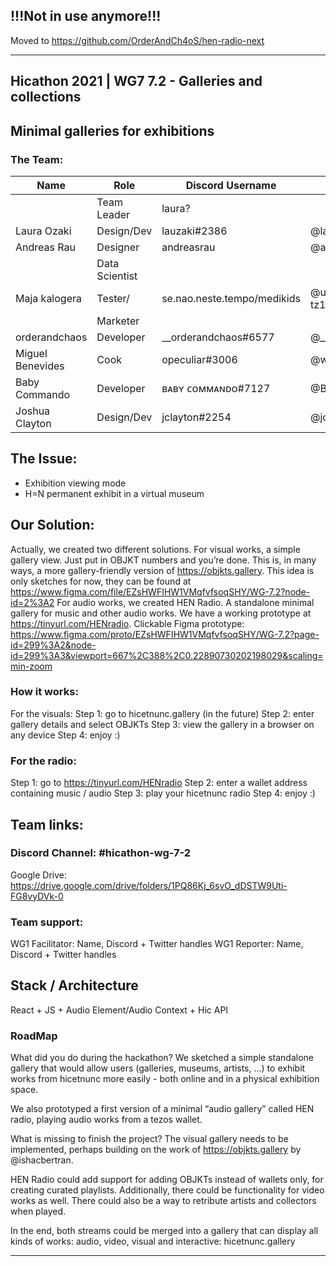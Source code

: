 
## !!!Not in use anymore!!! 
Moved to https://github.com/OrderAndCh4oS/hen-radio-next

---

## Hicathon 2021 | WG7 7.2 - Galleries and collections

## Minimal galleries for exhibitions

### The Team:

|Name            |Role          |Discord Username           |Twitter Username|Wallet                    |
|----------------|--------------|---------------------------|----------------|------------------------------------|
|                |Team Leader   |laura?                     |                |                                    |
|Laura Ozaki     |Design/Dev    |lauzaki#2386               |@lauzaki        |tz1ZTDCfahwoYqF6sJmxTmbtGDskPoAateJX|
|Andreas Rau     |Designer      |andreasrau                 |@andreasrau_eu  |tz1Roq6end2LFtkpGrmuyRZH82xsWfaRCat1|
|                |Data Scientist|                           |                |                                    |
|Maja kalogera   |Tester/       |se.nao.neste.tempo/medikids|@uvdsc          tz1WJvfnevqRN6RnDDmaDj9S4tuiK2bJjU6a |
|                |Marketer      |                           |                |                                    |
|orderandchaos   |Developer     |__orderandchaos#6577       |@__orderandchaos|orderandchaos.tez                   |
|Miguel Benevides|Cook          |opeculiar#3006             |@webidente      |tz2K1rDmszPuzVQYUcyDFxeSm7ZEJdDvhXx4|
|Baby Commando   |Developer     |ʙᴀʙʏ ᴄᴏᴍᴍᴀɴᴅᴏ#7127         |@BabyCommando_  |tz1KseWbS7f7YQhGsGP8QmXDJyzrKV71xxyj|
|Joshua Clayton  |Design/Dev    |jclayton#2254              |@jclayton       |tz1M348mq4NQsN56yGhFtLo66LDRHD9WjHSu|



## The Issue:

- Exhibition viewing mode
- H=N permanent exhibit in a virtual museum

## Our Solution:
Actually, we created two different solutions.
For visual works, a simple gallery view. Just put in OBJKT numbers and you’re done. This is, in many ways, a more gallery-friendly version of https://objkts.gallery.
This idea is only sketches for now, they can be found at https://www.figma.com/file/EZsHWFIHW1VMqfvfsoqSHY/WG-7.2?node-id=2%3A2
For audio works, we created HEN Radio. A standalone minimal gallery for music and other audio works. We have a working prototype at https://tinyurl.com/HENradio.
Clickable Figma prototype: https://www.figma.com/proto/EZsHWFIHW1VMqfvfsoqSHY/WG-7.2?page-id=299%3A2&node-id=299%3A3&viewport=667%2C388%2C0.22890730202198029&scaling=min-zoom



### How it works:
For the visuals:
Step 1: go to hicetnunc.gallery (in the future)
Step 2: enter gallery details and select OBJKTs
Step 3: view the gallery in a browser on any device
Step 4: enjoy :)

### For the radio:
Step 1: go to https://tinyurl.com/HENradio
Step 2: enter a wallet address containing music / audio
Step 3: play your hicetnunc radio
Step 4: enjoy :)

## Team links: 

### Discord Channel: #hicathon-wg-7-2
Google Drive: https://drive.google.com/drive/folders/1PQ86Kj_6svO_dDSTW9Uti-FG8vyDVk-0

### Team support:
WG1 Facilitator: Name, Discord + Twitter handles
WG1 Reporter: Name, Discord + Twitter handles


## Stack / Architecture
React + JS + Audio Element/Audio Context + Hic API


### RoadMap

What did you do during the hackathon?
We sketched a simple standalone gallery that would allow users (galleries, museums, artists, ...) to exhibit works from hicetnunc more easily - both online and in a physical exhibition space.

We also prototyped a first version of a minimal “audio gallery” called HEN radio, playing audio works from a tezos wallet. 


What is missing to finish the project?
The visual gallery needs to be implemented, perhaps building on the work of https://objkts.gallery by @ishacbertran. 

HEN Radio could add support for adding OBJKTs instead of wallets only, for creating curated playlists. Additionally, there could be functionality for video works as well. 
There could also be a way to retribute artists and collectors when played.

In the end, both streams could be merged into a gallery that can display all kinds of works: audio, video, visual and interactive: hicetnunc.gallery








________________
